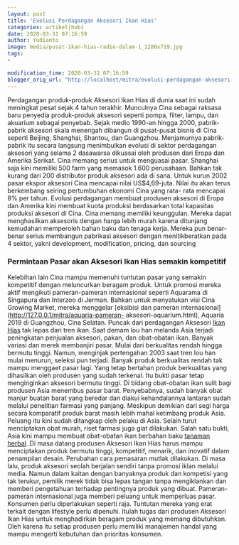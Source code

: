 ```yaml
---
layout: post
title: 'Evolusi Perdagangan Aksesori Ikan Hias'
categories: artikel|hobi
date: 2020-03-31 07:16:59
author: Yudianto
image: media/pusat-ikan-hias-radio-dalam-1_1280x719.jpg
tags:
- 

modification_time: 2020-03-31 07:16:59
blogger_orig_url: "http://localhost/mitra/evolusi-perdagangan-aksesori-ikan-hias.html"
---
```


Perdagangan produk-produk Aksesori Ikan Hias di dunia saat ini sudah meningkat
pesat sejak 4 tahun terakhir. Munculnya Cina sebagai raksasa baru penyedia
produk-produk aksesori seperti pompa, filter, lampu, dan akuarium sebagai
penyebab. Sejak medio 1990-an hingga 2000, pabrik-pabrik aksesori skala
menengah dibangun di pusat-pusat bisnis di Cina seperti Beijing, Shanghai,
Shantou, dan Guangzhou. Menjamurnya pabrik-pabrik itu secara langsung
menimbulkan evolusi di sektor perdagangan aksesori yang selama 2 dasawarsa
dikuasai oleh produsen dari Eropa dan Amerika Serikat. Cina memang serius
untuk menguasai pasar. Shanghai saja kini memiliki 500 farm yang memasok 1.600
perusahaan. Bahkan tak kurang dari 200 distributor produk aksesori ada di
sana. Untuk kurun 2002 pasar ekspor aksesori Cina mencapai nilai US$4,69-juta.
Nilai itu akan terus berkembang seiring pertumbuhan ekonomi Cina yang rata-
rata mencapai 8% per tahun. Evolusi perdagangan membuat produsen aksesori di
Eropa dan Amerika kini membuat kuota produksi berdasarkan total kapasitas
produksi aksesori di Cina. Cina memang memiliki keunggulan. Mereka dapat
menghasilkan aksesoris dengan harga lebih murah karena ditunjang kemudahan
memperoleh bahan baku dan tenaga kerja. Mereka pun benar-benar serius
membangun pabrikasi aksesori dengan menitikberatkan pada 4 sektor, yakni
development, modification, pricing, dan sourcing

### Permintaan Pasar akan Aksesori Ikan Hias semakin kompetitif

Kelebihan lain Cina mampu memenuhi tuntutan pasar yang semakin kompetitif
dengan meluncurkan beragam produk. Untuk promosi mereka aktif mengikuti
pameran-pameran internasional seperti Aquarama di Singapura dan Interzoo di
Jerman. Bahkan untuk menyatukan visi Cina Growing Market, mereka menggelar
[eksibisi dan pameran internasional](http://127.0.0.1/mitra/aquaria-pameran-
aksesori-aquarium.html), Aquaria 2019 di Guangzhou, Cina Selatan. Puncak dari
perdagangan Aksesori [Ikan Hias](http://127.0.0.1/mitra/ikan-hias "Ikan Hias")
tak lepas dari tren ikan. Saat demam lou han melanda Asia terjadi peningkatan
penjualan aksesori, pakan, dan obat-obatan ikan. Banyak variasi dan merek
membanjiri pasar. Mulai dari berkualitas rendah hingga bermutu tinggi. Namun,
menginjak pertengahan 2003 saat tren lou han mulai menurun, seleksi pun
terjadi. Banyak produk berkualitas rendah tak mampu menggaet pasar lagi. Yang
tetap bertahan produk berkualitas yang dihasilkan oleh produsen yang sudah
terkenal. Itu bukti pasar tetap menginginkan aksesori bermutu tinggi. Di
bidang obat-obatan ikan sulit bagi produsen Asia menembus pasar barat.
Penyebabnya, sudah banyak obat manjur buatan barat yang beredar dan diakui
kehandalannya lantaran sudah melalui penelitian farmasi yang panjang. Meskipun
demikian dari segi harga secara komparatif produk barat masih lebih mahal
ketimbang produk Asia. Peluang itu kini sudah ditangkap oleh pelaku di Asia.
Selain turut menciptakan obat murah, riset farmasi juga giat dilakukan. Salah
satu bukti, Asia kini mampu membuat obat-obatan ikan berbahan baku [tanaman
herbal](http://127.0.0.1/mitra/kesehatan "tanaman herbal"). Di masa datang
produsen Aksesori Ikan Hias harus mampu menciptakan produk bermutu tinggi,
kompetitif, menarik, dan inovatif dalam penampilan desain. Perubahan cara
pemasaran mutlak dilakukan. Di masa lalu, produk aksesori seolah berjalan
sendiri tanpa promosi iklan melalui media. Namun dalam kaitan dengan banyaknya
produk dan kompetisi yang tak terukur, pemilik merek tidak bisa lepas tangan
tanpa mengiklankan dan memberi pengetahuan terhadap pentingnya produk yang
dibuat. Pameran-pameran internasional juga memberi peluang untuk memperluas
pasar. Konsumen perlu diperlakukan seperti raja. Tuntutan mereka yang erat
terkait dengan lifestyle perlu dipenuhi. Itulah tugas dari produsen Aksesori
Ikan Hias untuk menghadirkan beragam produk yang memang dibutuhkan. Oleh
karena itu setiap produsen perlu memiliki manajemen handal yang mampu mengerti
kebutuhan dan prioritas konsumen.


